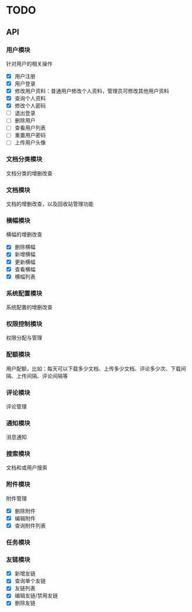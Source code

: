 # TODO

## API

### 用户模块

针对用户的相关操作

- [x] 用户注册
- [x] 用户登录
- [x] 修改用户资料：普通用户修改个人资料，管理员可修改其他用户资料
- [x] 查询个人资料
- [x] 修改个人密码
- [ ] 退出登录
- [ ] 删除用户
- [ ] 查看用户列表
- [ ] 重置用户密码
- [ ] 上传用户头像

### 文档分类模块

文档分类的增删改查

### 文档模块

文档的增删改查，以及回收站管理功能

### 横幅模块

横幅的增删改查

- [x] 删除横幅
- [x] 新增横幅
- [x] 更新横幅
- [x] 查看横幅
- [x] 横幅列表

### 系统配置模块

系统配置的增删改查

### 权限控制模块

权限分配与管理

### 配额模块

用户配额，比如：每天可以下载多少文档、上传多少文档、评论多少次、下载间隔、上传间隔、评论间隔等

### 评论模块

评论管理

### 通知模块

消息通知

### 搜索模块

文档和或用户搜索

### 附件模块

附件管理
- [x] 删除附件
- [x] 编辑附件
- [x] 查询附件列表

### 任务模块

### 友链模块

- [x] 新增友链
- [x] 查询单个友链
- [x] 友链列表
- [x] 编辑友链/禁用友链
- [x] 删除友链

